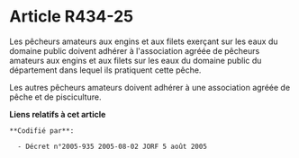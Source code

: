 # Article R434-25

Les pêcheurs amateurs aux engins et aux filets exerçant sur les eaux du domaine public doivent adhérer à l'association agréée
de pêcheurs amateurs aux engins et aux filets sur les eaux du domaine public du département dans lequel ils pratiquent cette
pêche.

Les autres pêcheurs amateurs doivent adhérer à une association agréée de pêche et de pisciculture.

**Liens relatifs à cet article**

	**Codifié par**:

	  - Décret n°2005-935 2005-08-02 JORF 5 août 2005
